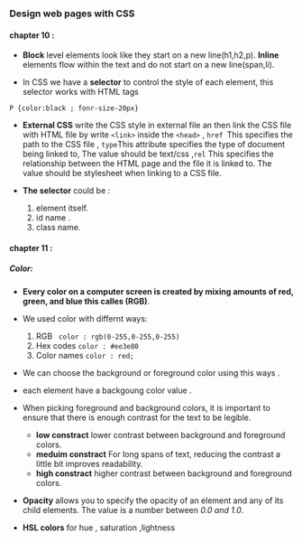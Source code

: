 ### Design web pages with CSS
#### chapter 10 :
* **Block** level elements look like they start on a new line(h1,h2,p). **Inline** elements flow within the text and do not start on a new line(span,li).

* In CSS we have a **selector** to control the style of each  element, this selector works with HTML tags


`P {color:black ; fonr-size-20px} `


* **External CSS** write the CSS style in external file an then link the CSS file with HTML file by write `<link>` inside the `<head>` , `href `This specifies the path to the CSS file , `type`This attribute specifies the type
of document being linked to, The value should be text/css ,`rel` This specifies the relationship between the HTML page and the file it is linked to. The value should be stylesheet when linking to a CSS file.


* **The selector** could be :
     1. element itself.
     2. id name .
     3. class name.


#### chapter 11 :
##### Color: 
* **Every color on a computer screen is created by mixing amounts of red, green, and blue this calles (RGB)**.
* We used color with differnt ways:
     1. RGB ` color : rgb(0-255,0-255,0-255)` 
     2. Hex codes `color : #ee3e80`
     3. Color names `color : red;`

* We can choose the background or foreground color using this ways .
* each element have a backgoung color value .
* When picking foreground and background colors, it is important to ensure that there is enough contrast for the text to be legible.
     * **low constract** lower contrast between background and foreground colors.
     * **meduim constract** For long spans of text, reducing the contrast a little bit improves readability.
     * **high constract** higher contrast between background and foreground colors.

* **Opacity** allows you to specify the opacity of an element and any of its child elements. The value is a number between *0.0 and 1.0*.

* **HSL colors** for hue , saturation ,lightness 


